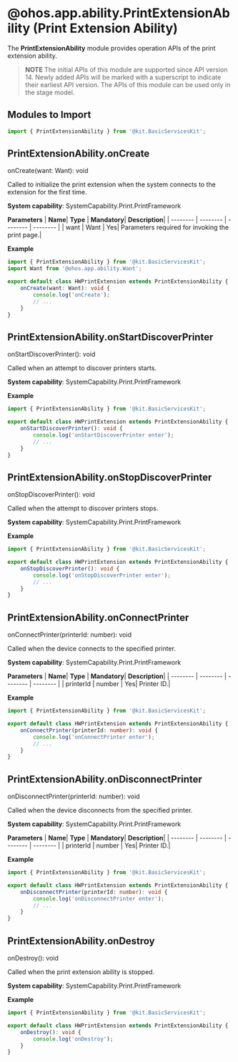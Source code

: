 # @ohos.app.ability.PrintExtensionAbility (Print Extension Ability)

<!--Kit: Basic Services Kit-->
<!--Subsystem: Print-->
<!--Owner: @guoshengbang-->
<!--Designer: @gcw_4D6e0BBd-->
<!--Tester: @guoshengbang-->
<!--Adviser: @RayShih-->

The **PrintExtensionAbility** module provides operation APIs of the print extension ability.

> **NOTE** 
> The initial APIs of this module are supported since API version 14. Newly added APIs will be marked with a superscript to indicate their earliest API version.
> The APIs of this module can be used only in the stage model.

## Modules to Import

```ts
import { PrintExtensionAbility } from '@kit.BasicServicesKit';
```

## PrintExtensionAbility.onCreate

onCreate(want: Want): void

Called to initialize the print extension when the system connects to the extension for the first time.

**System capability**: SystemCapability.Print.PrintFramework

**Parameters**
| **Name**| **Type** | **Mandatory**| **Description**|
| -------- | -------- | -------- | -------- |
| want | Want | Yes| Parameters required for invoking the print page.|

**Example**

```ts
import { PrintExtensionAbility } from '@kit.BasicServicesKit';
import Want from '@ohos.app.ability.Want';

export default class HWPrintExtension extends PrintExtensionAbility {
    onCreate(want: Want): void {
        console.log('onCreate');
        // ...
    }
}
```

## PrintExtensionAbility.onStartDiscoverPrinter

onStartDiscoverPrinter(): void

Called when an attempt to discover printers starts.

**System capability**: SystemCapability.Print.PrintFramework

**Example**

```ts
import { PrintExtensionAbility } from '@kit.BasicServicesKit';

export default class HWPrintExtension extends PrintExtensionAbility {
    onStartDiscoverPrinter(): void {
        console.log('onStartDiscoverPrinter enter');
        // ...
    }
}
```

## PrintExtensionAbility.onStopDiscoverPrinter

onStopDiscoverPrinter(): void

Called when the attempt to discover printers stops.

**System capability**: SystemCapability.Print.PrintFramework

**Example**

```ts
import { PrintExtensionAbility } from '@kit.BasicServicesKit';

export default class HWPrintExtension extends PrintExtensionAbility {
    onStopDiscoverPrinter(): void {
        console.log('onStopDiscoverPrinter enter');
        // ...
    }
}
```

## PrintExtensionAbility.onConnectPrinter

onConnectPrinter(printerId: number): void

Called when the device connects to the specified printer.

**System capability**: SystemCapability.Print.PrintFramework

**Parameters**
| **Name**| **Type** | **Mandatory**| **Description**|
| -------- | -------- | -------- | -------- |
| printerId | number | Yes| Printer ID.|

**Example**

```ts
import { PrintExtensionAbility } from '@kit.BasicServicesKit';

export default class HWPrintExtension extends PrintExtensionAbility {
    onConnectPrinter(printerId: number): void {
        console.log('onConnectPrinter enter');
        // ...
    }
}
```

## PrintExtensionAbility.onDisconnectPrinter

onDisconnectPrinter(printerId: number): void

Called when the device disconnects from the specified printer.

**System capability**: SystemCapability.Print.PrintFramework

**Parameters**
| **Name**| **Type** | **Mandatory**| **Description**|
| -------- | -------- | -------- | -------- |
| printerId | number | Yes| Printer ID.|

**Example**

```ts
import { PrintExtensionAbility } from '@kit.BasicServicesKit';

export default class HWPrintExtension extends PrintExtensionAbility {
    onDisconnectPrinter(printerId: number): void {
        console.log('onDisconnectPrinter enter');
        // ...
    }
}
```

## PrintExtensionAbility.onDestroy

onDestroy(): void

Called when the print extension ability is stopped.

**System capability**: SystemCapability.Print.PrintFramework

**Example**

```ts
import { PrintExtensionAbility } from '@kit.BasicServicesKit';

export default class HWPrintExtension extends PrintExtensionAbility {
    onDestroy(): void {
        console.log('onDestroy');
    }
}
```
